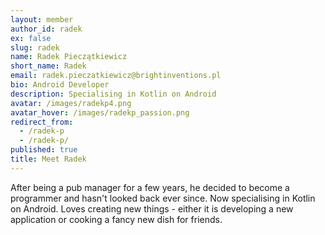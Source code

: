 ```yaml
---
layout: member
author_id: radek
ex: false
slug: radek
name: Radek Pieczątkiewicz
short_name: Radek
email: radek.pieczatkiewicz@brightinventions.pl
bio: Android Developer
description: Specialising in Kotlin on Android
avatar: /images/radekp4.png
avatar_hover: /images/radekp_passion.png
redirect_from:
  - /radek-p
  - /radek-p/
published: true
title: Meet Radek
---
```


After being a pub manager for a few years, he decided to become a programmer and hasn't looked back ever since. Now specialising in Kotlin on Android. Loves creating new things - either it is developing a new application or cooking a fancy new dish for friends.

